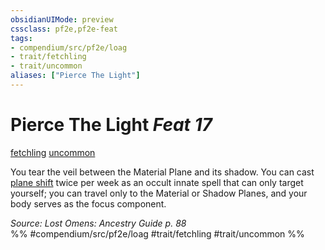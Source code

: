 ```yaml
---
obsidianUIMode: preview
cssclass: pf2e,pf2e-feat
tags:
- compendium/src/pf2e/loag
- trait/fetchling
- trait/uncommon
aliases: ["Pierce The Light"]
---
```

# Pierce The Light  *Feat 17*  
[fetchling](rules/traits/fetchling-b2.md)  [uncommon](rules/traits/uncommon.md)  


You tear the veil between the Material Plane and its shadow. You can cast [plane shift](compendium/spells/plane-shift.md) twice per week as an occult innate spell that can only target yourself; you can travel only to the Material or Shadow Planes, and your body serves as the focus component.

*Source: Lost Omens: Ancestry Guide p. 88*  
%% #compendium/src/pf2e/loag #trait/fetchling #trait/uncommon %%